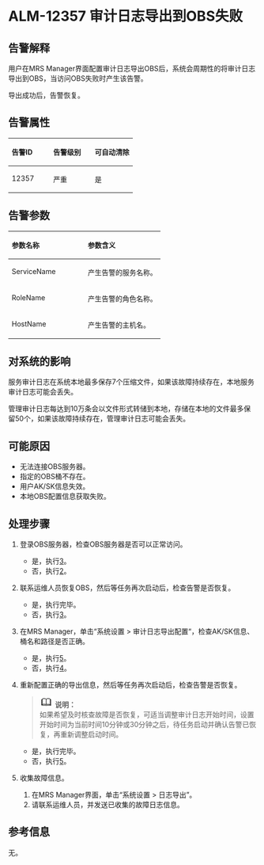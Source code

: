 # ALM-12357 审计日志导出到OBS失败<a name="ZH-CN_TOPIC_0174499391"></a>

## 告警解释<a name="zh-cn_topic_0093195090_zh-cn_topic_0068145260_section1610753917104"></a>

用户在MRS Manager界面配置审计日志导出OBS后，系统会周期性的将审计日志导出到OBS，当访问OBS失败时产生该告警。

导出成功后，告警恢复。

## 告警属性<a name="zh-cn_topic_0093195090_zh-cn_topic_0068145260_section45831805171015"></a>

<a name="zh-cn_topic_0093195090_zh-cn_topic_0068145260_table75288017947"></a>
<table><thead align="left"><tr id="zh-cn_topic_0093195090_zh-cn_topic_0068145260_row859440417947"><th class="cellrowborder" valign="top" width="33.33333333333333%" id="mcps1.1.4.1.1"><p id="zh-cn_topic_0093195090_zh-cn_topic_0068145260_p2505811317947"><a name="zh-cn_topic_0093195090_zh-cn_topic_0068145260_p2505811317947"></a><a name="zh-cn_topic_0093195090_zh-cn_topic_0068145260_p2505811317947"></a><strong id="zh-cn_topic_0093195090_zh-cn_topic_0068145260_b2419642717947"><a name="zh-cn_topic_0093195090_zh-cn_topic_0068145260_b2419642717947"></a><a name="zh-cn_topic_0093195090_zh-cn_topic_0068145260_b2419642717947"></a>告警ID</strong></p>
</th>
<th class="cellrowborder" valign="top" width="33.33333333333333%" id="mcps1.1.4.1.2"><p id="zh-cn_topic_0093195090_zh-cn_topic_0068145260_p1375356417947"><a name="zh-cn_topic_0093195090_zh-cn_topic_0068145260_p1375356417947"></a><a name="zh-cn_topic_0093195090_zh-cn_topic_0068145260_p1375356417947"></a><strong id="zh-cn_topic_0093195090_zh-cn_topic_0068145260_b5667321217947"><a name="zh-cn_topic_0093195090_zh-cn_topic_0068145260_b5667321217947"></a><a name="zh-cn_topic_0093195090_zh-cn_topic_0068145260_b5667321217947"></a>告警级别</strong></p>
</th>
<th class="cellrowborder" valign="top" width="33.33333333333333%" id="mcps1.1.4.1.3"><p id="zh-cn_topic_0093195090_zh-cn_topic_0068145260_p2712746617947"><a name="zh-cn_topic_0093195090_zh-cn_topic_0068145260_p2712746617947"></a><a name="zh-cn_topic_0093195090_zh-cn_topic_0068145260_p2712746617947"></a><strong id="zh-cn_topic_0093195090_zh-cn_topic_0068145260_b4282061017947"><a name="zh-cn_topic_0093195090_zh-cn_topic_0068145260_b4282061017947"></a><a name="zh-cn_topic_0093195090_zh-cn_topic_0068145260_b4282061017947"></a>可自动清除</strong></p>
</th>
</tr>
</thead>
<tbody><tr id="zh-cn_topic_0093195090_zh-cn_topic_0068145260_row4984117717947"><td class="cellrowborder" valign="top" width="33.33333333333333%" headers="mcps1.1.4.1.1 "><p id="zh-cn_topic_0093195090_zh-cn_topic_0068145260_p1060356917947"><a name="zh-cn_topic_0093195090_zh-cn_topic_0068145260_p1060356917947"></a><a name="zh-cn_topic_0093195090_zh-cn_topic_0068145260_p1060356917947"></a>12357</p>
</td>
<td class="cellrowborder" valign="top" width="33.33333333333333%" headers="mcps1.1.4.1.2 "><p id="zh-cn_topic_0093195090_zh-cn_topic_0068145260_p5358274517947"><a name="zh-cn_topic_0093195090_zh-cn_topic_0068145260_p5358274517947"></a><a name="zh-cn_topic_0093195090_zh-cn_topic_0068145260_p5358274517947"></a>严重</p>
</td>
<td class="cellrowborder" valign="top" width="33.33333333333333%" headers="mcps1.1.4.1.3 "><p id="zh-cn_topic_0093195090_zh-cn_topic_0068145260_p4523506517947"><a name="zh-cn_topic_0093195090_zh-cn_topic_0068145260_p4523506517947"></a><a name="zh-cn_topic_0093195090_zh-cn_topic_0068145260_p4523506517947"></a>是</p>
</td>
</tr>
</tbody>
</table>

## 告警参数<a name="zh-cn_topic_0093195090_zh-cn_topic_0068145260_section34160014171025"></a>

<a name="zh-cn_topic_0093195090_zh-cn_topic_0068145260_table2591060617947"></a>
<table><thead align="left"><tr id="zh-cn_topic_0093195090_zh-cn_topic_0068145260_row4753108817947"><th class="cellrowborder" valign="top" width="50%" id="mcps1.1.3.1.1"><p id="zh-cn_topic_0093195090_zh-cn_topic_0068145260_p2481289917947"><a name="zh-cn_topic_0093195090_zh-cn_topic_0068145260_p2481289917947"></a><a name="zh-cn_topic_0093195090_zh-cn_topic_0068145260_p2481289917947"></a><strong id="zh-cn_topic_0093195090_zh-cn_topic_0068145260_b2198950017947"><a name="zh-cn_topic_0093195090_zh-cn_topic_0068145260_b2198950017947"></a><a name="zh-cn_topic_0093195090_zh-cn_topic_0068145260_b2198950017947"></a>参数名称</strong></p>
</th>
<th class="cellrowborder" valign="top" width="50%" id="mcps1.1.3.1.2"><p id="zh-cn_topic_0093195090_zh-cn_topic_0068145260_p3631905817947"><a name="zh-cn_topic_0093195090_zh-cn_topic_0068145260_p3631905817947"></a><a name="zh-cn_topic_0093195090_zh-cn_topic_0068145260_p3631905817947"></a><strong id="zh-cn_topic_0093195090_zh-cn_topic_0068145260_b5843607417947"><a name="zh-cn_topic_0093195090_zh-cn_topic_0068145260_b5843607417947"></a><a name="zh-cn_topic_0093195090_zh-cn_topic_0068145260_b5843607417947"></a>参数含义</strong></p>
</th>
</tr>
</thead>
<tbody><tr id="zh-cn_topic_0093195090_zh-cn_topic_0068145260_row5616262217947"><td class="cellrowborder" valign="top" width="50%" headers="mcps1.1.3.1.1 "><p id="zh-cn_topic_0093195090_zh-cn_topic_0068145260_p5287850117947"><a name="zh-cn_topic_0093195090_zh-cn_topic_0068145260_p5287850117947"></a><a name="zh-cn_topic_0093195090_zh-cn_topic_0068145260_p5287850117947"></a>ServiceName</p>
</td>
<td class="cellrowborder" valign="top" width="50%" headers="mcps1.1.3.1.2 "><p id="zh-cn_topic_0093195090_zh-cn_topic_0068145260_p5530020917947"><a name="zh-cn_topic_0093195090_zh-cn_topic_0068145260_p5530020917947"></a><a name="zh-cn_topic_0093195090_zh-cn_topic_0068145260_p5530020917947"></a>产生告警的服务名称。</p>
</td>
</tr>
<tr id="zh-cn_topic_0093195090_zh-cn_topic_0068145260_row2793984117947"><td class="cellrowborder" valign="top" width="50%" headers="mcps1.1.3.1.1 "><p id="zh-cn_topic_0093195090_zh-cn_topic_0068145260_p4853462317947"><a name="zh-cn_topic_0093195090_zh-cn_topic_0068145260_p4853462317947"></a><a name="zh-cn_topic_0093195090_zh-cn_topic_0068145260_p4853462317947"></a>RoleName</p>
</td>
<td class="cellrowborder" valign="top" width="50%" headers="mcps1.1.3.1.2 "><p id="zh-cn_topic_0093195090_zh-cn_topic_0068145260_p3899035717947"><a name="zh-cn_topic_0093195090_zh-cn_topic_0068145260_p3899035717947"></a><a name="zh-cn_topic_0093195090_zh-cn_topic_0068145260_p3899035717947"></a>产生告警的角色名称。</p>
</td>
</tr>
<tr id="zh-cn_topic_0093195090_zh-cn_topic_0068145260_row1536889717947"><td class="cellrowborder" valign="top" width="50%" headers="mcps1.1.3.1.1 "><p id="zh-cn_topic_0093195090_zh-cn_topic_0068145260_p3692113517947"><a name="zh-cn_topic_0093195090_zh-cn_topic_0068145260_p3692113517947"></a><a name="zh-cn_topic_0093195090_zh-cn_topic_0068145260_p3692113517947"></a>HostName</p>
</td>
<td class="cellrowborder" valign="top" width="50%" headers="mcps1.1.3.1.2 "><p id="zh-cn_topic_0093195090_zh-cn_topic_0068145260_p3782196217947"><a name="zh-cn_topic_0093195090_zh-cn_topic_0068145260_p3782196217947"></a><a name="zh-cn_topic_0093195090_zh-cn_topic_0068145260_p3782196217947"></a>产生告警的主机名。</p>
</td>
</tr>
</tbody>
</table>

## 对系统的影响<a name="zh-cn_topic_0093195090_zh-cn_topic_0068145260_section21969051171033"></a>

服务审计日志在系统本地最多保存7个压缩文件，如果该故障持续存在，本地服务审计日志可能会丢失。

管理审计日志每达到10万条会以文件形式转储到本地，存储在本地的文件最多保留50个，如果该故障持续存在，管理审计日志可能会丢失。

## 可能原因<a name="zh-cn_topic_0093195090_zh-cn_topic_0068145260_section43542384171038"></a>

-   无法连接OBS服务器。
-   指定的OBS桶不存在。
-   用户AK/SK信息失效。
-   本地OBS配置信息获取失败。

## 处理步骤<a name="zh-cn_topic_0093195090_zh-cn_topic_0068145260_section35154584171043"></a>

1.  登录OBS服务器，检查OBS服务器是否可以正常访问。
    -   是，执行[3](#zh-cn_topic_0093195090_zh-cn_topic_0068145260_li17073310143018)。
    -   否，执行[2](#zh-cn_topic_0093195090_zh-cn_topic_0068145260_li51875580143018)。

2.  <a name="zh-cn_topic_0093195090_zh-cn_topic_0068145260_li51875580143018"></a>联系运维人员恢复OBS，然后等任务再次启动后，检查告警是否恢复。
    -   是，执行完毕。
    -   否，执行[3](#zh-cn_topic_0093195090_zh-cn_topic_0068145260_li17073310143018)。

3.  <a name="zh-cn_topic_0093195090_zh-cn_topic_0068145260_li17073310143018"></a>在MRS Manager，单击“系统设置  \>  审计日志导出配置“，检查AK/SK信息、桶名和路径是否正确。
    -   是，执行[5](#zh-cn_topic_0093195090_zh-cn_topic_0068145260_li40647250153113)。
    -   否，执行[4](#zh-cn_topic_0093195090_zh-cn_topic_0068145260_li52527297143018)。

4.  <a name="zh-cn_topic_0093195090_zh-cn_topic_0068145260_li52527297143018"></a>重新配置正确的导出信息，然后等任务再次启动后，检查告警是否恢复。

    >![](public_sys-resources/icon-note.gif) **说明：**   
    >如果希望及时核查故障是否恢复，可适当调整审计日志开始时间，设置开始时间为当前时间10分钟或30分钟之后，待任务启动并确认告警已恢复，再重新调整启动时间。  

    -   是，执行完毕。
    -   否，执行[5](#zh-cn_topic_0093195090_zh-cn_topic_0068145260_li40647250153113)。

5.  <a name="zh-cn_topic_0093195090_zh-cn_topic_0068145260_li40647250153113"></a>收集故障信息。
    1.  在MRS Manager界面，单击“系统设置 \> 日志导出”。
    2.  请联系运维人员，并发送已收集的故障日志信息。


## 参考信息<a name="zh-cn_topic_0093195090_zh-cn_topic_0068145260_section5597720165321"></a>

无。

